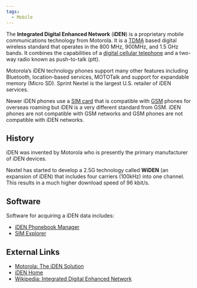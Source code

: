 ```yaml
---
tags:
  - Mobile
---
```

The **Integrated Digital Enhanced Network** (**iDEN**) is a proprietary mobile
communications technology from Motorola. It is a [TDMA](tdma.md) based digital
wireless standard that operates in the 800 MHz, 900MHz, and 1.5 GHz bands. It
combines the capabilities of a [digital cellular telephone](cell_phones.md) and
a two-way radio known as push-to-talk (ptt).

Motorola’s iDEN technology phones support many other features including
Bluetooth, location-based services, MOTOTalk and support for expandable memory
(Micro SD). Sprint Nextel is the largest U.S. retailer of iDEN services.

Newer iDEN phones use a [SIM card](sim_cards.md) that is compatible with
[GSM](gsm.md) phones for overseas roaming but iDEN is a very different standard
from GSM. iDEN phones are not compatible with GSM networks and GSM phones are
not compatible with iDEN networks.

## History

iDEN was invented by Motorola who is presently the primary manufacturer of iDEN
devices.

Nextel has started to develop a 2.5G technology called **WiDEN** (an expansion
of iDEN) that includes four carriers (100kHz) into one channel. This results in
a much higher download speed of 96 kbit/s.

## Software

Software for acquiring a iDEN data includes:

* [iDEN Phonebook Manager](iden_phonebook_manager.md)
* [SIM Explorer](sim_explorer.md)

## External Links

* [Motorola: The iDEN Solution](https://www.motorola.com/us/error)
* [iDEN Home](https://www.motorola.com/us/error)
* [Wikipedia: Integrated Digital Enhanced Network](https://en.wikipedia.org/wiki/Integrated_Digital_Enhanced_Network)
